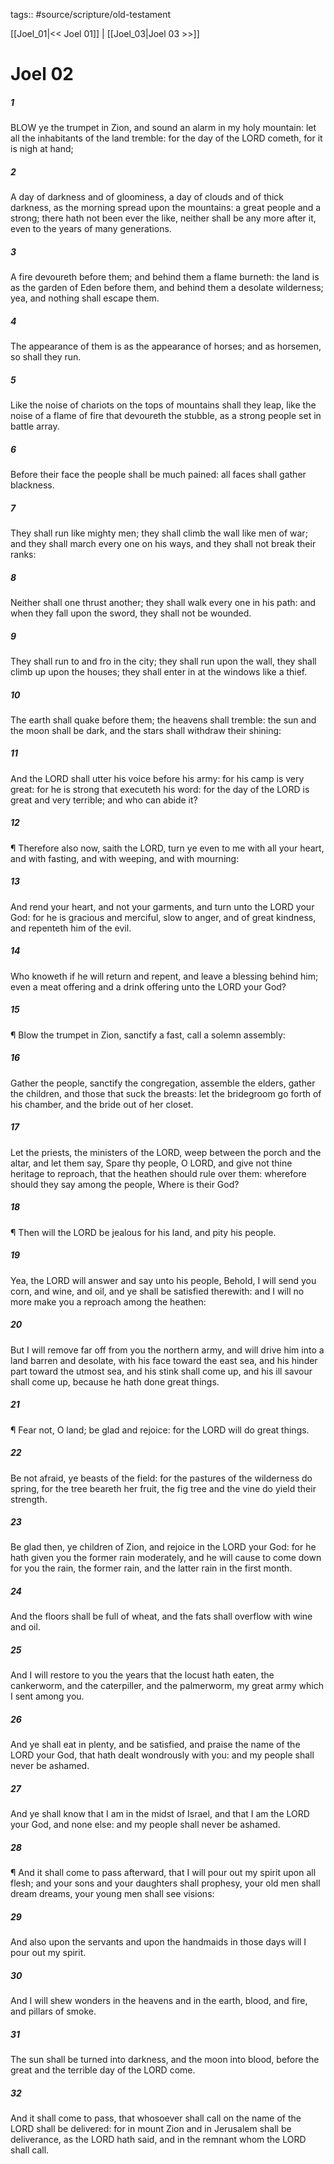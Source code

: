tags:: #source/scripture/old-testament

[[Joel_01|<< Joel 01]] | [[Joel_03|Joel 03 >>]]

# Joel 02

##### 1

BLOW ye the trumpet in Zion, and sound an alarm in my holy mountain: let all the inhabitants of the land tremble: for the day of the LORD cometh, for it is nigh at hand;

##### 2

A day of darkness and of gloominess, a day of clouds and of thick darkness, as the morning spread upon the mountains: a great people and a strong; there hath not been ever the like, neither shall be any more after it, even to the years of many generations.

##### 3

A fire devoureth before them; and behind them a flame burneth: the land is as the garden of Eden before them, and behind them a desolate wilderness; yea, and nothing shall escape them.

##### 4

The appearance of them is as the appearance of horses; and as horsemen, so shall they run.

##### 5

Like the noise of chariots on the tops of mountains shall they leap, like the noise of a flame of fire that devoureth the stubble, as a strong people set in battle array.

##### 6

Before their face the people shall be much pained: all faces shall gather blackness.

##### 7

They shall run like mighty men; they shall climb the wall like men of war; and they shall march every one on his ways, and they shall not break their ranks:

##### 8

Neither shall one thrust another; they shall walk every one in his path: and when they fall upon the sword, they shall not be wounded.

##### 9

They shall run to and fro in the city; they shall run upon the wall, they shall climb up upon the houses; they shall enter in at the windows like a thief.

##### 10

The earth shall quake before them; the heavens shall tremble: the sun and the moon shall be dark, and the stars shall withdraw their shining:

##### 11

And the LORD shall utter his voice before his army: for his camp is very great: for he is strong that executeth his word: for the day of the LORD is great and very terrible; and who can abide it?

##### 12

¶ Therefore also now, saith the LORD, turn ye even to me with all your heart, and with fasting, and with weeping, and with mourning:

##### 13

And rend your heart, and not your garments, and turn unto the LORD your God: for he is gracious and merciful, slow to anger, and of great kindness, and repenteth him of the evil.

##### 14

Who knoweth if he will return and repent, and leave a blessing behind him; even a meat offering and a drink offering unto the LORD your God?

##### 15

¶ Blow the trumpet in Zion, sanctify a fast, call a solemn assembly:

##### 16

Gather the people, sanctify the congregation, assemble the elders, gather the children, and those that suck the breasts: let the bridegroom go forth of his chamber, and the bride out of her closet.

##### 17

Let the priests, the ministers of the LORD, weep between the porch and the altar, and let them say, Spare thy people, O LORD, and give not thine heritage to reproach, that the heathen should rule over them: wherefore should they say among the people, Where is their God?

##### 18

¶ Then will the LORD be jealous for his land, and pity his people.

##### 19

Yea, the LORD will answer and say unto his people, Behold, I will send you corn, and wine, and oil, and ye shall be satisfied therewith: and I will no more make you a reproach among the heathen:

##### 20

But I will remove far off from you the northern army, and will drive him into a land barren and desolate, with his face toward the east sea, and his hinder part toward the utmost sea, and his stink shall come up, and his ill savour shall come up, because he hath done great things.

##### 21

¶ Fear not, O land; be glad and rejoice: for the LORD will do great things.

##### 22

Be not afraid, ye beasts of the field: for the pastures of the wilderness do spring, for the tree beareth her fruit, the fig tree and the vine do yield their strength.

##### 23

Be glad then, ye children of Zion, and rejoice in the LORD your God: for he hath given you the former rain moderately, and he will cause to come down for you the rain, the former rain, and the latter rain in the first month.

##### 24

And the floors shall be full of wheat, and the fats shall overflow with wine and oil.

##### 25

And I will restore to you the years that the locust hath eaten, the cankerworm, and the caterpiller, and the palmerworm, my great army which I sent among you.

##### 26

And ye shall eat in plenty, and be satisfied, and praise the name of the LORD your God, that hath dealt wondrously with you: and my people shall never be ashamed.

##### 27

And ye shall know that I am in the midst of Israel, and that I am the LORD your God, and none else: and my people shall never be ashamed.

##### 28

¶ And it shall come to pass afterward, that I will pour out my spirit upon all flesh; and your sons and your daughters shall prophesy, your old men shall dream dreams, your young men shall see visions:

##### 29

And also upon the servants and upon the handmaids in those days will I pour out my spirit.

##### 30

And I will shew wonders in the heavens and in the earth, blood, and fire, and pillars of smoke.

##### 31

The sun shall be turned into darkness, and the moon into blood, before the great and the terrible day of the LORD come.

##### 32

And it shall come to pass, that whosoever shall call on the name of the LORD shall be delivered: for in mount Zion and in Jerusalem shall be deliverance, as the LORD hath said, and in the remnant whom the LORD shall call.
